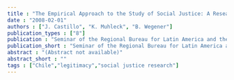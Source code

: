 ```yaml
---
title : "The Empirical Approach to the Study of Social Justice: A Research Agenda for Latin America"
date : "2008-02-01"
authors : ["J. Castillo", "K. Muhleck", "B. Wegener"]
publication_types : ["8"]
publication : "Seminar of the Regional Bureau for Latin America and the Caribbean of United Nations Development Program (RBLAC-UNDP) . Mexico"
publication_short : "Seminar of the Regional Bureau for Latin America and the Caribbean of United Nations Development Program (RBLAC-UNDP) . Mexico"
abstract : "(Abstract not available)"
abstract_short : ""
tags : ["Chile","legitimacy","social justice research"]
---
```

